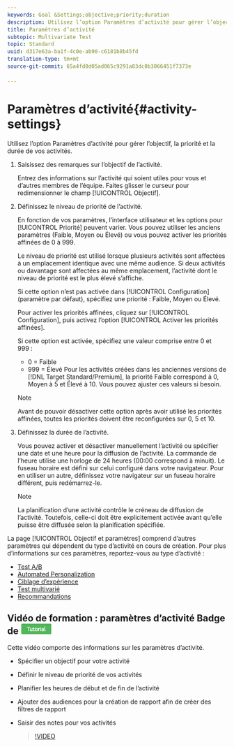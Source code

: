 ```yaml
---
keywords: Goal &Settings;objective;priority;duration
description: Utilisez l’option Paramètres d’activité pour gérer l’objectif, la priorité et la durée de vos activités.
title: Paramètres d’activité
subtopic: Multivariate Test
topic: Standard
uuid: d317e63a-ba1f-4c0e-ab90-c6181b8b45fd
translation-type: tm+mt
source-git-commit: 65a4fd0d05ad065c9291a83dc0b3066451f7373e

---
```



# Paramètres d’activité{#activity-settings}

Utilisez l’option Paramètres d’activité pour gérer l’objectif, la priorité et la durée de vos activités.

1. Saisissez des remarques sur l’objectif de l’activité.

   Entrez des informations sur l’activité qui soient utiles pour vous et d’autres membres de l’équipe. Faites glisser le curseur pour redimensionner le champ [!UICONTROL Objectif].
1. Définissez le niveau de priorité de l’activité.

   En fonction de vos paramètres, l’interface utilisateur et les options pour [!UICONTROL Priorité] peuvent varier. Vous pouvez utiliser les anciens paramètres (Faible, Moyen ou Élevé) ou vous pouvez activer les priorités affinées de 0 à 999.

   Le niveau de priorité est utilisé lorsque plusieurs activités sont affectées à un emplacement identique avec une même audience. Si deux activités ou davantage sont affectées au même emplacement, l’activité dont le niveau de priorité est le plus élevé s’affiche.

   Si cette option n’est pas activée dans [!UICONTROL Configuration] (paramètre par défaut), spécifiez une priorité : Faible, Moyen ou Élevé.

   Pour activer les priorités affinées, cliquez sur [!UICONTROL Configuration], puis activez l’option [!UICONTROL Activer les priorités affinées].

   Si cette option est activée, spécifiez une valeur comprise entre 0 et 999 :

   * 0 = Faible
   * 999 = Élevé
   Pour les activités créées dans les anciennes versions de [!DNL Target Standard/Premium], la priorité Faible correspond à 0, Moyen à 5 et Élevé à 10. Vous pouvez ajuster ces valeurs si besoin.

   >[!NOTE]
   >
   >Avant de pouvoir désactiver cette option après avoir utilisé les priorités affinées, toutes les priorités doivent être reconfigurées sur 0, 5 et 10.

1. Définissez la durée de l’activité.

   Vous pouvez activer et désactiver manuellement l’activité ou spécifier une date et une heure pour la diffusion de l’activité. La commande de l’heure utilise une horloge de 24 heures (00:00 correspond à minuit). Le fuseau horaire est défini sur celui configuré dans votre navigateur. Pour en utiliser un autre, définissez votre navigateur sur un fuseau horaire différent, puis redémarrez-le.

   >[!NOTE]
   >
   >La planification d’une activité contrôle le créneau de diffusion de l’activité. Toutefois, celle-ci doit être explicitement activée avant qu’elle puisse être diffusée selon la planification spécifiée.

La page [!UICONTROL Objectif et paramètres] comprend d’autres paramètres qui dépendent du type d’activité en cours de création. Pour plus d’informations sur ces paramètres, reportez-vous au type d’activité :

* [Test A/B](../c-activities/t-test-ab/t-test-create-ab/ab-goals-and-settings.md#reference_B25389FD6F3A4989801E740364B089CC)
* [Automated Personalization](../c-activities/t-automated-personalization/automated-personalization.md#task_8AAF837796D74CF893CA2F88BA1491C9)
* [Ciblage d’expérience](../c-activities/t-experience-target/t-xt-create/xt-goals-and-settings.md#reference_B25389FD6F3A4989801E740364B089CC)
* [Test multivarié](../c-activities/c-multivariate-testing/t-create-multivariate-test/goals-and-settings.md#reference_B25389FD6F3A4989801E740364B089CC)
* [Recommandations](../c-recommendations/t-create-recs-activity/recs-activity-settings.md#reference_3FDA8388CEEC4159949151C1829E2FBB)

## Vidéo de formation : paramètres d’activité Badge de ![didacticiel](/help/assets/tutorial.png)

Cette vidéo comporte des informations sur les paramètres d’activité.

* Spécifier un objectif pour votre activité
* Définir le niveau de priorité de vos activités
* Planifier les heures de début et de fin de l’activité
* Ajouter des audiences pour la création de rapport afin de créer des filtres de rapport
* Saisir des notes pour vos activités

   >[!VIDEO](https://video.tv.adobe.com/v/17381)
